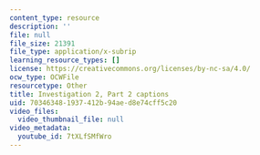 ```yaml
---
content_type: resource
description: ''
file: null
file_size: 21391
file_type: application/x-subrip
learning_resource_types: []
license: https://creativecommons.org/licenses/by-nc-sa/4.0/
ocw_type: OCWFile
resourcetype: Other
title: Investigation 2, Part 2 captions
uid: 70346348-1937-412b-94ae-d8e74cff5c20
video_files:
  video_thumbnail_file: null
video_metadata:
  youtube_id: 7tXLfSMfWro
---
```

